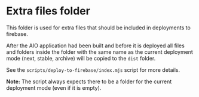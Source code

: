 # Extra files folder

This folder is used for extra files that should be included in deployments to firebase.

After the AIO application had been built and before it is deployed all files and folders inside the folder with the same name as the current deployment mode (next, stable, archive) will be copied to the `dist` folder.

See the `scripts/deploy-to-firebase/index.mjs` script for more details.

**Note:**
The script always expects there to be a folder for the current deployment mode (even if it is empty).

